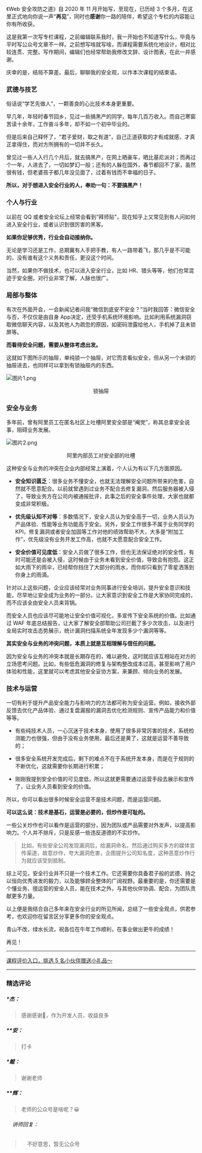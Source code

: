 <p data-nodeid="581" class="">《Web 安全攻防之道》自 2020 年 11 月开始写，至现在，已历经 3 个多月，在这里正式地向你说一声“<strong data-nodeid="646">再见</strong>”，同时也<strong data-nodeid="647">感谢</strong>你一路的陪伴，希望这个专栏的内容能让你有所收获。</p>
<p data-nodeid="582">这是我第一次写专栏课程，之前编辑联系我时，我一开始也不知道写什么，毕竟与平时写公众号文章不一样。之前想写啥就写啥，而课程需要系统化地设计，相对比较连贯、完整。写作期间，编辑们也经常帮助我修改文辞、设计图表，在此一并感谢。</p>
<p data-nodeid="583">庆幸的是，结局不算差。最后，聊聊我的安全观，以作本次课程的结束语。</p>
<h3 data-nodeid="584">武德与技艺</h3>
<p data-nodeid="585">俗话说“学艺先做人”，一颗善良的心比技术本身更重要。</p>
<p data-nodeid="586">早几年，年轻时春节回乡，见过一些搞黑产的同学，每年几百万收入。而自己寒窗苦读十余年，工作奋斗多年，却不如一个初中毕业的。</p>
<p data-nodeid="587">但是后来自己释怀了，“君子爱财，取之有道”，自己正道获取的才有成就感，才真正拿得住，而对方所拥有的一切并不长久。</p>
<p data-nodeid="588">曾见过一些人入行几个月后，就去搞黑产，在网上晒豪车，晒比基尼派对；而再过个一年，人进去了，一切如梦幻一般；还有的人躲在国外，春节都回不了家，虽然很有钱，但老婆孩子都几年没见面了，过着有钱而不幸福的日子。</p>
<p data-nodeid="589"><strong data-nodeid="658">所以，对于想进入安全行业的人，奉劝一句：不要搞黑产！</strong></p>
<h3 data-nodeid="590">个人与行业</h3>
<p data-nodeid="591">以前在 QQ 或者安全论坛上经常会看到“拜师贴”，现在知乎上又常见到有人问如何进入安全行业，或者认识到很厉害的黑客。</p>
<p data-nodeid="592"><strong data-nodeid="664">如果你足够优秀，行业会自动接纳你。</strong></p>
<p data-nodeid="593">无论是学习还是工作，总期冀有人手把手教，有人一路带着飞，那几乎是不可能的，没有谁有这个义务和责任，更没这个时间。</p>
<p data-nodeid="594">当然，如果你不做技术，也可以进入安全行业，比如 HR、猎头等等，他们也常混迹于安全圈，对行业非常了解，人脉也很广。</p>
<h3 data-nodeid="595">局部与整体</h3>
<p data-nodeid="596">有次在外面开会，一会新闻记者问我“微信到底安不安全？”当时我回答：微信安全与否，不仅仅是由自身 App决定，还受手机系统环境影响。比如利用系统漏洞窃取微信聊天内容，以及其他人为疏忽的原因，如密码泄露给他人，手机掉了且未锁屏等。</p>
<p data-nodeid="597"><strong data-nodeid="672">而看待安全问题，需要从整体考虑出发。</strong></p>
<p data-nodeid="598">这就如下图所示的抽屉，单纯锁一个抽屉，对它而言看似安全，但从另一个未锁的抽屉进去，也同样可以拿到有锁抽屉内的东西。</p>
<p data-nodeid="2206" class=""><img src="https://s0.lgstatic.com/i/image6/M01/04/F6/Cgp9HWAvYBCAJ6GuAAETUz49aKk271.png" alt="图片1.png" data-nodeid="2210"></p>
<div data-nodeid="2207"><p style="text-align:center">锁抽屉</p></div>








<h3 data-nodeid="601">安全与业务</h3>
<p data-nodeid="602" class="te-preview-highlight">多年前，曾有阿里员工在匿名社区上吐槽阿里安全部是“阉党”，称其总拿安全说事，阻碍业务发展。</p>
<p data-nodeid="1615" class=""><img src="https://s0.lgstatic.com/i/image6/M00/04/F3/CioPOWAvX9uAT8PGAAOrTxCG9Ak833.png" alt="图片2.png" data-nodeid="1619"></p>
<div data-nodeid="1616"><p style="text-align:center">阿里内部员工对安全部的吐槽</p></div>




<p data-nodeid="605">这种安全与业务的冲突在企业内部经常上演着，个人认为有以下几方面原因。</p>
<ul data-nodeid="606">
<li data-nodeid="607">
<p data-nodeid="608"><strong data-nodeid="687">安全知识匮乏</strong>：很多业务不懂安全，也就无法理解安全问题所带来的危害，自然就不愿意配合。以前就曾遇到过业务不配合去修复漏洞，然后服务器被入侵了，导致业务方在公司内被通报批评，此事之后的安全事件处理，大家也就都变成非常积极。</p>
</li>
<li data-nodeid="609">
<p data-nodeid="610"><strong data-nodeid="692">优先级认知不对等</strong>：多数情况下，安全人员认为安全高于一切，业务人员认为产品体验、性能等业务功能高于安全。另外，安全工作很多不属于业务同学的 KPI，修复漏洞或者安全加固等工作对他的绩效帮助不大，大多是“附加工作”，优先级没有业务开发工作高，也就不太愿意配合安全工作。</p>
</li>
<li data-nodeid="611">
<p data-nodeid="612"><strong data-nodeid="697">安全价值可见度低</strong>：安全人员做了很多工作，但也无法保证绝对的安全性，有时可能还是会被入侵，这时候由于业务未看到安全价值，导致会有抱怨。这正如大雨下的雨伞，已经帮你挡住了大部分的雨水，而你却只看到了零星洒落到你身上的雨滴。</p>
</li>
</ul>
<p data-nodeid="613">针对以上这些问题，企业应该经常对业务同事进行安全培训，提升安全意识和技能，尽早地让安全成为业务的一部分。让大家意识到安全工作是大家协同完成的，而不应该全由安全人员来背锅。</p>
<p data-nodeid="614">而安全人员也应该尽可能地让安全价值可视化，多宣传下安全系统的价值。比如通过 WAF 年底总结报告，让大家了解安全部帮助公司拦截了多少次攻击，以及进行全局实时攻击态势展示，统计漏洞扫描系统全年发现多少个漏洞等等。</p>
<p data-nodeid="615"><strong data-nodeid="703">其实安全与业务的冲突问题，本质上就是互相理解与信任的问题。</strong></p>
<p data-nodeid="616">因为安全与业务的冲突本就是长期存在的，难以避免，这时就应该互相站在对方的立场思考问题。比如，有些低危漏洞的修复与架构整改成本过高，甚至影响了用户体验和性能，这里就可以考虑其他安全妥协方案，来兼顾、倾向业务的发展。</p>
<h3 data-nodeid="617">技术与运营</h3>
<p data-nodeid="618">一切有利于提升产品安全能力与影响力的方法都可称为安全运营。例如，接收外部反馈去优化产品体验、通过复盘漏报的漏洞去优化检测规则、宣传产品能力和价值等等。</p>
<ul data-nodeid="619">
<li data-nodeid="620">
<p data-nodeid="621">有些纯技术人员，一心沉迷于技术本身，使用了很多非常厉害的技术，系统检测能力也很强，但由于没有业务使用，最后还是黄了，这就是运营不善导致的；</p>
</li>
<li data-nodeid="622">
<p data-nodeid="623">很多安全系统开发完成后，剩下的难点不在于系统开发本身，而是在于规则的不断优化，这就需要你长期进行积累；</p>
</li>
<li data-nodeid="624">
<p data-nodeid="625">刚刚我提到安全价值的可见度低，所以这就更需要通过运营手段去展示和宣传了，让业务人员看到安全的价值。</p>
</li>
</ul>
<p data-nodeid="626">所以，你可以看出很多时候安全运营不是技术问题，而是运营问题。</p>
<p data-nodeid="627"><strong data-nodeid="714">可以这么说：技术是基石，运营是必要的，但炒作是可耻的。</strong></p>
<p data-nodeid="628">一些公关炒作也可以看作是运营的部分，因为团队或产品需要对外发声，以提高影响力。个人并不排斥，只是反感一些违反道德的不实炒作。</p>
<blockquote data-nodeid="629">
<p data-nodeid="630">比如，有些安全公司发现漏洞后，给漏洞命名，然后通过购买多方的媒体宣传渠道，故意炒作，夸大漏洞危害，企图提升公司知名度，这种恶意炒作行为就应该受到抵制。</p>
</blockquote>
<p data-nodeid="631">综上可见，安全行业并不只是一个技术工作。它还需要你具备君子般的武德、持之以恒向优秀进发的毅力，以及能够顾全整体的广阔视野。最重要的是，你还需要是个懂业务、擅运营的安全人员，能在技术之外，与其他伙伴协调、配合，为团队贡献更多力量。</p>
<p data-nodeid="632">以上便是我结合自己多年来在安全行业的所见所闻，总结了一些安全观点，供君参考，也欢迎你在留言区分享更多你的安全观点。</p>
<p data-nodeid="633">青山不改，绿水长流，祝各位在牛年工作顺利，在事业做出更牛的成绩！</p>
<p data-nodeid="634">再见！</p>
<hr data-nodeid="635">
<p data-nodeid="636" class=""><a href="https://wj.qq.com/s2/8059116/3881/" data-nodeid="723">课程评价入口，挑选 5 名小伙伴赠送小礼品～</a></p>

---

### 精选评论

##### *杰：
> 感谢感谢🙏，作为开发人员，收益良多

##### **安：
> 打卡

##### *鲲：
> 谢谢老师

##### **辉：
> 老师的公众号是啥呢？😀

 ###### &nbsp;&nbsp;&nbsp; 讲师回复：
> &nbsp;&nbsp;&nbsp; 不好意思，暂无公众号

